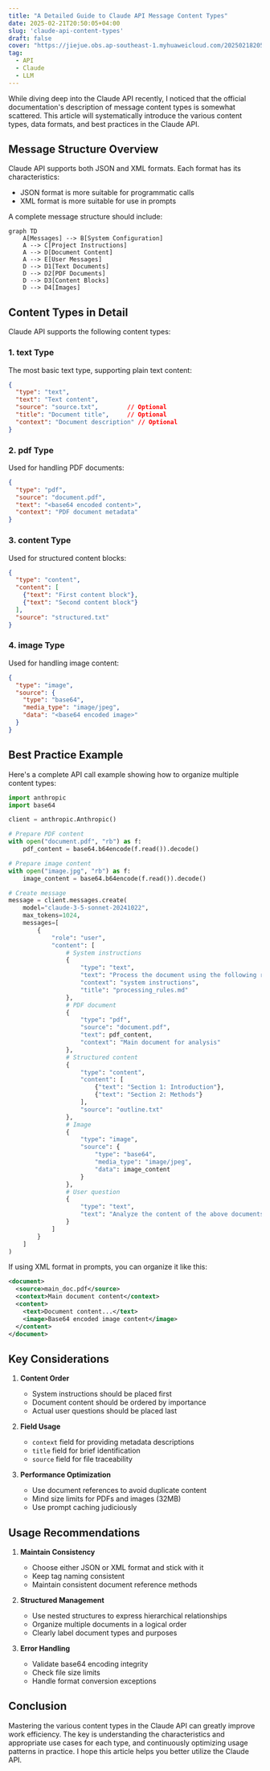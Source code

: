 ```yaml
---
title: "A Detailed Guide to Claude API Message Content Types"
date: 2025-02-21T20:50:05+04:00
slug: 'claude-api-content-types'
draft: false
cover: "https://jiejue.obs.ap-southeast-1.myhuaweicloud.com/20250218205523451.webp"
tag:
  - API
  - Claude
  - LLM
---
```


While diving deep into the Claude API recently, I noticed that the official documentation's description of message content types is somewhat scattered. This article will systematically introduce the various content types, data formats, and best practices in the Claude API.

<!--more-->

## Message Structure Overview

Claude API supports both JSON and XML formats. Each format has its characteristics:
- JSON format is more suitable for programmatic calls
- XML format is more suitable for use in prompts

A complete message structure should include:

```mermaid
graph TD
    A[Messages] --> B[System Configuration]
    A --> C[Project Instructions]
    A --> D[Document Content]
    A --> E[User Messages]
    D --> D1[Text Documents]
    D --> D2[PDF Documents]
    D --> D3[Content Blocks]
    D --> D4[Images]
```

## Content Types in Detail

Claude API supports the following content types:

### 1. text Type

The most basic text type, supporting plain text content:

```json
{
  "type": "text",
  "text": "Text content",
  "source": "source.txt",        // Optional
  "title": "Document title",     // Optional
  "context": "Document description" // Optional
}
```

### 2. pdf Type

Used for handling PDF documents:

```json
{
  "type": "pdf",
  "source": "document.pdf",
  "text": "<base64 encoded content>",
  "context": "PDF document metadata"
}
```

### 3. content Type

Used for structured content blocks:

```json
{
  "type": "content",
  "content": [
    {"text": "First content block"},
    {"text": "Second content block"}
  ],
  "source": "structured.txt"
}
```

### 4. image Type

Used for handling image content:

```json
{
  "type": "image",
  "source": {
    "type": "base64",
    "media_type": "image/jpeg",
    "data": "<base64 encoded image>"
  }
}
```

## Best Practice Example

Here's a complete API call example showing how to organize multiple content types:

```python
import anthropic
import base64

client = anthropic.Anthropic()

# Prepare PDF content
with open("document.pdf", "rb") as f:
    pdf_content = base64.b64encode(f.read()).decode()

# Prepare image content
with open("image.jpg", "rb") as f:
    image_content = base64.b64encode(f.read()).decode()

# Create message
message = client.messages.create(
    model="claude-3-5-sonnet-20241022",
    max_tokens=1024,
    messages=[
        {
            "role": "user",
            "content": [
                # System instructions
                {
                    "type": "text",
                    "text": "Process the document using the following rules...",
                    "context": "system instructions",
                    "title": "processing_rules.md"
                },
                # PDF document
                {
                    "type": "pdf",
                    "source": "document.pdf",
                    "text": pdf_content,
                    "context": "Main document for analysis"
                },
                # Structured content
                {
                    "type": "content",
                    "content": [
                        {"text": "Section 1: Introduction"},
                        {"text": "Section 2: Methods"}
                    ],
                    "source": "outline.txt"
                },
                # Image
                {
                    "type": "image",
                    "source": {
                        "type": "base64",
                        "media_type": "image/jpeg",
                        "data": image_content
                    }
                },
                # User question
                {
                    "type": "text",
                    "text": "Analyze the content of the above documents and images"
                }
            ]
        }
    ]
)
```

If using XML format in prompts, you can organize it like this:

```xml
<document>
  <source>main_doc.pdf</source>
  <context>Main document content</context>
  <content>
    <text>Document content...</text>
    <image>Base64 encoded image content</image>
  </content>
</document>
```

## Key Considerations

1. **Content Order**
   - System instructions should be placed first
   - Document content should be ordered by importance
   - Actual user questions should be placed last

2. **Field Usage**
   - `context` field for providing metadata descriptions
   - `title` field for brief identification
   - `source` field for file traceability

3. **Performance Optimization**
   - Use document references to avoid duplicate content
   - Mind size limits for PDFs and images (32MB)
   - Use prompt caching judiciously

## Usage Recommendations

1. **Maintain Consistency**
   - Choose either JSON or XML format and stick with it
   - Keep tag naming consistent
   - Maintain consistent document reference methods

2. **Structured Management**
   - Use nested structures to express hierarchical relationships
   - Organize multiple documents in a logical order
   - Clearly label document types and purposes

3. **Error Handling**
   - Validate base64 encoding integrity
   - Check file size limits
   - Handle format conversion exceptions

## Conclusion

Mastering the various content types in the Claude API can greatly improve work efficiency. The key is understanding the characteristics and appropriate use cases for each type, and continuously optimizing usage patterns in practice. I hope this article helps you better utilize the Claude API.
